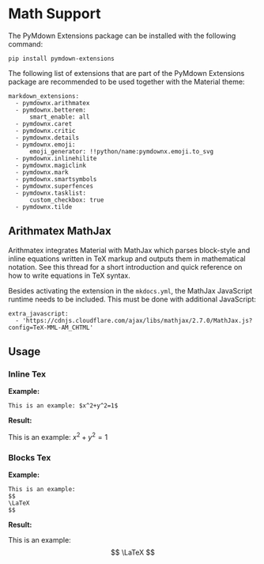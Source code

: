 # Math Support
The PyMdown Extensions package can be installed with the following command:
```
pip install pymdown-extensions
```
The following list of extensions that are part of the PyMdown Extensions package are recommended to be used together with the Material theme:
```
markdown_extensions:
  - pymdownx.arithmatex
  - pymdownx.betterem:
      smart_enable: all
  - pymdownx.caret
  - pymdownx.critic
  - pymdownx.details
  - pymdownx.emoji:
      emoji_generator: !!python/name:pymdownx.emoji.to_svg
  - pymdownx.inlinehilite
  - pymdownx.magiclink
  - pymdownx.mark
  - pymdownx.smartsymbols
  - pymdownx.superfences
  - pymdownx.tasklist:
      custom_checkbox: true
  - pymdownx.tilde
```
## Arithmatex MathJax
Arithmatex integrates Material with MathJax which parses block-style and inline equations written in TeX markup and outputs them in mathematical notation. See this thread for a short introduction and quick reference on how to write equations in TeX syntax.

Besides activating the extension in the `mkdocs.yml`, the MathJax JavaScript runtime needs to be included. This must be done with additional JavaScript:
```
extra_javascript:
  - 'https://cdnjs.cloudflare.com/ajax/libs/mathjax/2.7.0/MathJax.js?config=TeX-MML-AM_CHTML'
```

## Usage
### Inline Tex

**Example:**

```
This is an example: $x^2+y^2=1$
```

**Result:**

This is an example: $x^2+y^2=1$

### Blocks Tex

**Example:**

```
This is an example:
$$
\LaTeX
$$
```

**Result:**

This is an example:
$$
\LaTeX
$$
